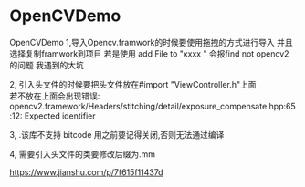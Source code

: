 # OpenCVDemo
OpenCVDemo
1,导入Opencv.framwork的时候要使用拖拽的方式进行导入  并且选择复制framwork到项目
 若是使用 add File to "xxxx "  会报find not  opencv2 的问题  我遇到的大坑

2, 引入头文件的时候要把头文件放在#import "ViewController.h"上面   
  若不放在上面会出现错误:
opencv2.framework/Headers/stitching/detail/exposure_compensate.hpp:65:12: Expected identifier


3, .该库不支持 bitcode 用之前要记得关闭,否则无法通过编译



4, 需要引入头文件的类要修改后缀为.mm

https://www.jianshu.com/p/7f615f11437d







